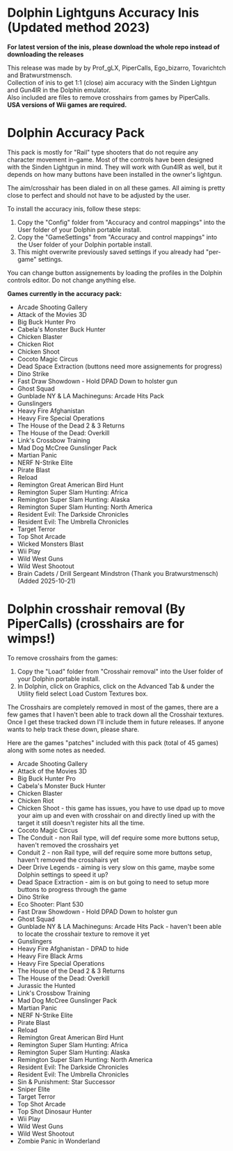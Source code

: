 # Dolphin Lightguns Accuracy Inis (Updated method 2023)
**For latest version of the inis, please download the whole repo instead of downloading the releases**

This release was made by by Prof_gLX, PiperCalls, Ego_bizarro, Tovarichtch and Bratwurstmensch.  
Collection of inis to get 1:1 (close) aim accuracy with the Sinden Lightgun and Gun4IR in the Dolphin emulator.  
Also included are files to remove crosshairs from games by PiperCalls.  
**USA versions of Wii games are required.**

# Dolphin Accuracy Pack

This pack is mostly for "Rail" type shooters that do not require any character movement in-game. Most of the controls have been designed with the Sinden Lightgun in mind. They will work with Gun4IR as well, but it depends on how many buttons have been installed in the owner's lightgun.

The aim/crosshair has been dialed in on all these games. All aiming is pretty close to perfect and should not have to be adjusted by the user.

To install the accuracy inis, follow these steps:
1. Copy the "Config" folder from "Accuracy and control mappings" into the User folder of your Dolphin portable install.
2. Copy the "GameSettings" from "Accuracy and control mappings" into the User folder of your Dolphin portable install.
3. This might overwrite previously saved settings if you already had "per-game" settings.

You can change button assignements by loading the profiles in the Dolphin controls editor. Do not change anything else.

**Games currently in the accuracy pack:**
* Arcade Shooting Gallery
* Attack of the Movies 3D
* Big Buck Hunter Pro
* Cabela's Monster Buck Hunter
* Chicken Blaster
* Chicken Riot
* Chicken Shoot
* Cocoto Magic Circus
* Dead Space Extraction (buttons need more assignements for progress)
* Dino Strike
* Fast Draw Showdown - Hold DPAD Down to holster gun
* Ghost Squad
* Gunblade NY & LA Machineguns: Arcade Hits Pack
* Gunslingers
* Heavy Fire Afghanistan
* Heavy Fire Special Operations
* The House of the Dead 2 & 3 Returns
* The House of the Dead: Overkill
* Link's Crossbow Training
* Mad Dog McCree Gunslinger Pack
* Martian Panic
* NERF N-Strike Elite
* Pirate Blast
* Reload
* Remington Great American Bird Hunt
* Remington Super Slam Hunting: Africa
* Remington Super Slam Hunting: Alaska
* Remington Super Slam Hunting: North America
* Resident Evil: The Darkside Chronicles
* Resident Evil: The Umbrella Chronicles
* Target Terror
* Top Shot Arcade
* Wicked Monsters Blast
* Wii Play
* Wild West Guns
* Wild West Shootout
* Brain Cadets / Drill Sergeant Mindstron (Thank you Bratwurstmensch) (Added 2025-10-21)


# Dolphin crosshair removal (By PiperCalls) (crosshairs are for wimps!)

To remove crosshairs from the games:
1. Copy the "Load" folder from "Crosshair removal" into the User folder of your Dolphin portable install.
2. In Dolphin, click on Graphics, click on the Advanced Tab & under the Utility field select Load Custom Textures box.

The Crosshairs are completely removed in most of the games, there are a few games that I haven't been able to track down all the Crosshair textures. Once I get these tracked down I'll include them in future releases. If anyone wants to help track these down, please share.

Here are the games "patches" included with this pack (total of 45 games) along with some notes as needed.
 
* Arcade Shooting Gallery
* Attack of the Movies 3D
* Big Buck Hunter Pro
* Cabela's Monster Buck Hunter
* Chicken Blaster
* Chicken Riot
* Chicken Shoot - this game has issues, you have to use dpad up to move your aim up and even with crosshair on and directly lined up with the target it still doesn't register hits all the time.
* Cocoto Magic Circus
* The Conduit - non Rail type, will def require some more buttons setup, haven't removed the crosshairs yet
* Conduit 2 - non Rail type, will def require some more buttons setup, haven't removed the crosshairs yet
* Deer Drive Legends - aiming is very slow on this game, maybe some Dolphin settings to speed it up?
* Dead Space Extraction - aim is on but going to need to setup more buttons to progress through the game
* Dino Strike
* Eco Shooter: Plant 530
* Fast Draw Showdown - Hold DPAD Down to holster gun
* Ghost Squad
* Gunblade NY & LA Machineguns: Arcade Hits Pack - haven't been able to locate the crosshair texture to remove it yet
* Gunslingers
* Heavy Fire Afghanistan - DPAD to hide
* Heavy Fire Black Arms
* Heavy Fire Special Operations
* The House of the Dead 2 & 3 Returns
* The House of the Dead: Overkill
* Jurassic the Hunted
* Link's Crossbow Training
* Mad Dog McCree Gunslinger Pack
* Martian Panic
* NERF N-Strike Elite
* Pirate Blast
* Reload
* Remington Great American Bird Hunt
* Remington Super Slam Hunting: Africa
* Remington Super Slam Hunting: Alaska
* Remington Super Slam Hunting: North America
* Resident Evil: The Darkside Chronicles
* Resident Evil: The Umbrella Chronicles
* Sin & Punishment: Star Successor
* Sniper Elite
* Target Terror
* Top Shot Arcade
* Top Shot Dinosaur Hunter
* Wii Play
* Wild West Guns
* Wild West Shootout
* Zombie Panic in Wonderland
